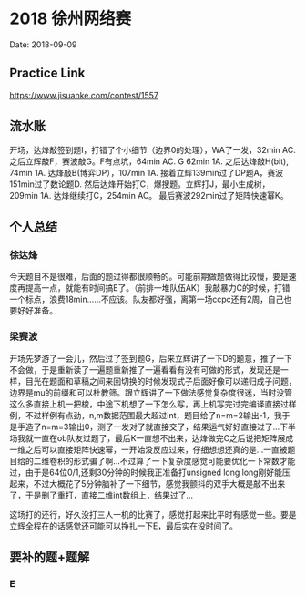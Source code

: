 # 2018 徐州网络赛
Date: 2018-09-09

## Practice Link
https://www.jisuanke.com/contest/1557

## 流水账
开场，达烽敲签到题I，打错了个小细节（边界0的处理），WA了一发，32min AC. 之后立辉敲F，赛波敲G。F有点坑，64min AC. G 62min 1A. 之后达烽敲H(bit), 74min 1A. 达烽敲B(博弈DP），107min 1A. 接着立辉139min过了DP题A，赛波151min过了数论题D. 然后达烽开始打C，爆搜题。立辉打J，最小生成树，209min 1A. 达烽继续打C，254min AC。 最后赛波292min过了矩阵快速幂K。


## 个人总结
### 徐达烽
今天题目不是很难，后面的题过得都很顺畅的。可能前期做题做得比较慢，要是速度再提高一点，就能有时间搞E了。（前排一堆队伍AK）我敲暴力C的时候，打错一个标点，浪费18min……不应该。队友都好强，离第一场ccpc还有2周，自己也要好好准备。
### 梁赛波
开场先梦游了一会儿，然后过了签到题G，后来立辉讲了一下D的题意，推了一下不会做，于是重新读了一遍题重新推了一遍看看有没有可做的形式，发现还是一样，目光在题面和草稿之间来回切换的时候发现式子后面好像可以递归成子问题，边界是mu的前缀和可以杜教筛。跟立辉讲了一下做法感觉复杂度很迷，当时没管这么多直接上机一把梭，中途下机想了一下怎么写，再上机写完过完编译直接过样例，不过样例有点劲，n,m数据范围最大超过int，题目给了n=m=2输出-1，我于是手造了n=m=3输出0，测了一发对了就直接交了，结果运气好好直接过了...下半场我就一直在ob队友过题了，最后K一直想不出来，达烽做完C之后说把矩阵展成一维之后可以直接矩阵快速幂，一开始没反应过来，仔细想想还真的是...一直被题目给的二维卷积的形式骗了啊...不过算了一下复杂度感觉可能要优化一下常数才能过，由于是64位0/1,还剩30分钟的时候我正准备打unsigned long long刚好能压起来，不过大概花了5分钟脑补了一下细节，感觉我颤抖的双手大概是敲不出来了，于是删了重打，直接二维int数组上，结果过了...

这场打的还行，好久没打三人一机的比赛了，感觉打起来比平时有感觉一些。要是立辉全程在的话感觉还可能可以挣扎一下E，最后实在没时间了。

## 要补的题+题解
### E

